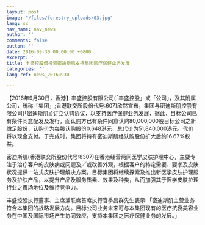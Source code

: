 ```yaml
---
layout: post
image: "/files/forestry_uploads/03.jpg"
lang: sc
nav_name: nav_news
author: ''
comments: false
button: ''
date: 2016-09-30 00:00:00 +0800
excerpt: ''
title: 丰盛控股借投资密迪斯肌支持集团医疗保健业务发展
categories: ''
lang-ref: news_20160930

---
```

【2016年9月30日，香港】丰盛控股有限公司(「丰盛控股」或「公司」，及其附属公司，统称「集团」;香港联交所股份代号:607)欣然宣布，集团与密迪斯肌控股有限公司(「密迪斯肌」)订立认购协议，以支持医疗保健业务发展，据此，目标公司已有条件同意配发及发行，而认购方已有条件同意认购80,000,000股目标公司之新缴足股份，认购价为每股认购股份0.648港元，总代价为51,840,000港元。代价将以现金支付。于完成时，集团将持有密迪斯肌经认购股份扩大后约16.67%权益。

密迪斯肌(香港联交所股份代号:8307)在香港经营两间医学皮肤护理中心，主要专注于治疗客户的皮肤病或问题及╱或改善外观，根据客户的特定需要、要求及皮肤状况提供一站式皮肤护理解决方案。目标集团将继续探索及推出新医学皮肤护理服务及护肤产品，以提升产品及服务质素、效果及种类，从而加强其于医学皮肤护理行业之市场地位及维持竞争力。

丰盛控股执行董事、主席兼联席首席执行官季昌群先生表示:「密迪斯肌主营业务符合本集团的战略发展方向。目标公司业务未来可与本集团现有的医疗抗衰美容业务在中国及国际市场产生协同效应，支持本集团之医疗保健业务的发展。」
